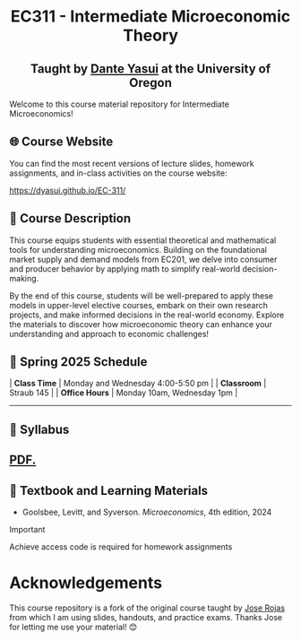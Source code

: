 <h1 align="center">
    EC311 - Intermediate Microeconomic Theory
</h1>
<h2 align="center">
    Taught by <a href="https://cas.uoregon.edu/directory/economics/all/dyasui" target="_blank" rel="noreferrer">Dante Yasui</a> at the University of Oregon
</h2>

Welcome to this course material repository for Intermediate Microeconomics!

## 🌐 Course Website

You can find the most recent versions of lecture slides, homework assignments,
and in-class activities on the course website:

<https://dyasui.github.io/EC-311/>

## 📝 Course Description

This course equips students with essential theoretical and mathematical tools for understanding microeconomics.
Building on the foundational market supply and demand models from EC201, we delve into consumer and producer behavior by applying math to simplify real-world decision-making.

By the end of this course, students will be well-prepared to apply these models in upper-level elective courses, embark on their own research projects, and make informed decisions in the real-world economy.
Explore the materials to discover how microeconomic theory can enhance your understanding and approach to economic challenges!

## 📆 **Spring 2025** Schedule

| **Class Time** | Monday and Wednesday 4:00-5:50 pm |
| **Classroom** | Straub 145 |
| **Office Hours** | Monday 10am, Wednesday 1pm |

---

## 📄 Syllabus

<a href="Syllabus/main.pdf" target="_blank">PDF.</a>
---

## 📗 Textbook and Learning Materials

 - Goolsbee, Levitt, and Syverson. *Microeconomics*, 4th edition, 2024

> [!IMPORTANT] 
> Achieve access code is required for homework assignments

# Acknowledgements

This course repository is a fork of the original course taught by
[Jose Rojas](https://jose-rojas-fallas.quarto.pub/main-page.html)
from which I am using slides, handouts, and practice exams.
Thanks Jose for letting me use your material! 😊
